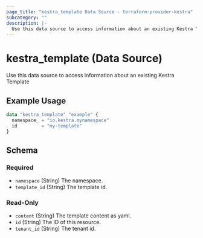 ```yaml
---
page_title: "kestra_template Data Source - terraform-provider-kestra"
subcategory: ""
description: |-
  Use this data source to access information about an existing Kestra Template
---
```


# kestra_template (Data Source)

Use this data source to access information about an existing Kestra Template

## Example Usage

```terraform
data "kestra_template" "example" {
  namespace_ = "io.kestra.mynamespace"
  id         = "my-template"
}
```

<!-- schema generated by tfplugindocs -->
## Schema

### Required

- `namespace` (String) The namespace.
- `template_id` (String) The template id.

### Read-Only

- `content` (String) The template content as yaml.
- `id` (String) The ID of this resource.
- `tenant_id` (String) The tenant id.
